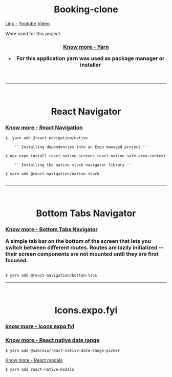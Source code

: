 <h1 align='center'>Booking-clone</h1>

[Link - Youtube Video](https://www.youtube.com/watch?v=3QcMq90iD5Q)

Were used for this project:

<h3 align="center">

[Know more - Yarn](https://classic.yarnpkg.com/lang/en/docs/install/#windows-stable)

- For this application yarn was used as package manager or installer

</h3>

<br>

---

<br>

<h1 align="center"> React Navigator

<h3>

[Know more - React Navigation](https://reactnavigation.org/docs/getting-started/)

</h3>

</h1>


```
$  yarn add @react-navigation/native

    '' Installing dependencies into an Expo managed project ''

$ npx expo install react-native-screens react-native-safe-area-context

    '' Installing the native stack navigator library ''

$ yarn add @react-navigation/native-stack


```

---

<br>

<h1 align="center"> Bottom Tabs Navigator</h1>

<h3>

[Know more - Bottom Tabs Navigator](https://reactnavigation.org/docs/bottom-tab-navigator/)

A simple tab bar on the bottom of the screen that lets you switch between different routes. 
Routes are lazily initialized -- their screen components are not mounted until they are first focused.

</h3>


```

$ yarn add @react-navigation/bottom-tabs

```
---

<br>

<h1 align='center'> Icons.expo.fyi

<h3>

[know more - Icons expo fyi](https://icons.expo.fyi/)

</h3>

</h1>


<h3>

[Know more - React native date range](https://www.npmjs.com/package/@sabroso/react-native-date-range-picker)


</h3>

```
$ yarn add @sabroso/react-native-date-range-picker

```

[Know more - React modals](https://www.npmjs.com/package/react-native-modals)
```
$ yarn add react-native-modals

```
